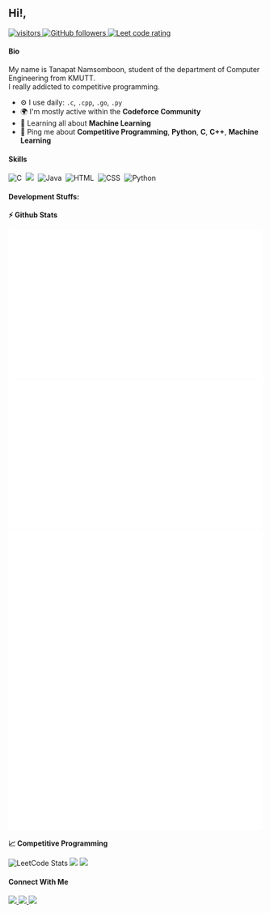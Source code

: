 ## Hi!,
<p align="left">
  <a href="https://github.com/phukaoz/">
    <img src="https://komarev.com/ghpvc/?username=phukaoz" alt="visitors" />
  </a>
  <a href="https://github.com/phukaoz?tab=followers">
    <img alt="GitHub followers" src="https://img.shields.io/github/followers/phukaoz?color=green&logo=github">
  </a>
  <a href="https://codeforces.com/profile/sudipto.me">
    <img src="https://raw.githubusercontent.com/sudiptob2/cf-stats/main/output/rating.svg" alt="Leet code rating" />
  </a>
</p>

#### Bio

My name is Tanapat Namsomboon, student of the department of Computer Engineering from KMUTT.\
I really addicted to competitive programming.
- ⚙️ I use daily: `.c`, `.cpp`, `.go`, `.py`
- 🌍 I'm mostly active within the **Codeforce Community**
- 🌱 Learning all about **Machine Learning**
- 💬 Ping me about **Competitive Programming**, **Python**, **C**, **C++**, **Machine Learning**

#### Skills
<div>
  <img src="https://img.shields.io/badge/C-00599C?style=for-the-badge&logo=c&logoColor=white" title="C" alt="C"/>&nbsp;
  <img src="https://img.shields.io/badge/C++-00599C?style=for-the-badge&logo=C%2B%2B&logoColor=white"/>&nbsp;
  <img src="https://img.shields.io/badge/java-%23ED8B00.svg?style=for-the-badge&logo=java&logoColor=white" title="Java" alt="Java"/>&nbsp;
  <img src="https://img.shields.io/badge/HTML5-E34F26?style=for-the-badge&logo=html5&logoColor=white" title="HTML5" alt="HTML"/>&nbsp;
  <img src="https://img.shields.io/badge/CSS3-1572B6?style=for-the-badge&logo=css3&logoColor=white"  title="CSS3" alt="CSS"/>&nbsp;
  <img src="https://img.shields.io/badge/Python-FFD43B?style=for-the-badge&logo=python&logoColor=blue" title="Python" alt="Python"/>&nbsp;
</div>

#### Development Stuffs:

<b>⚡ Github Stats</b>
<p float="left">
  
![](https://raw.githubusercontent.com/phukaoz/github-stats/master/generated/overview.svg#gh-light-mode-only)
![](https://raw.githubusercontent.com/phukaoz/github-stats/master/generated/languages.svg#gh-light-mode-only)
![](https://raw.githubusercontent.com/phukaoz/github-stats/master/generated/overview.svg#gh-dark-mode-only)
![](https://raw.githubusercontent.com/phukaoz/github-stats/master/generated/languages.svg#gh-dark-mode-only)

</p>

<b>&#128200; Competitive Programming</b>
<p float="left">
  
  ![LeetCode Stats](https://leetcard.jacoblin.cool/phukaoz?theme=dark&font=NTR&ext=activity)
  ![](https://raw.githubusercontent.com/phukaoz/cf-stats/main/output/light_card.svg#gh-light-mode-only)
  ![](https://raw.githubusercontent.com/phukaoz/cf-stats/main/output/light_card.svg#gh-dark-mode-only)
  
</p>

#### Connect With Me
<p left="center">
<a href="https://www.linkedin.com/in/tanapat-namsomboon-a825612a5/">
  <img src="https://img.shields.io/badge/linkedin-%230077B5.svg?&style=for-the-badge&logo=linkedin&logoColor=white" height=25>
</a> 
<a href="https://www.facebook.com/profile.php?id=100010214524752">
  <img src="https://img.shields.io/badge/Facebook-1877F2?style=for-the-badge&logo=facebook&logoColor=white" height=25>
</a>
<a href="tnpkofficial@gmail.com">
  <img src="https://img.shields.io/badge/Gmail-D14836?style=for-the-badge&logo=gmail&logoColor=white" height=25>
</a>
</p>
